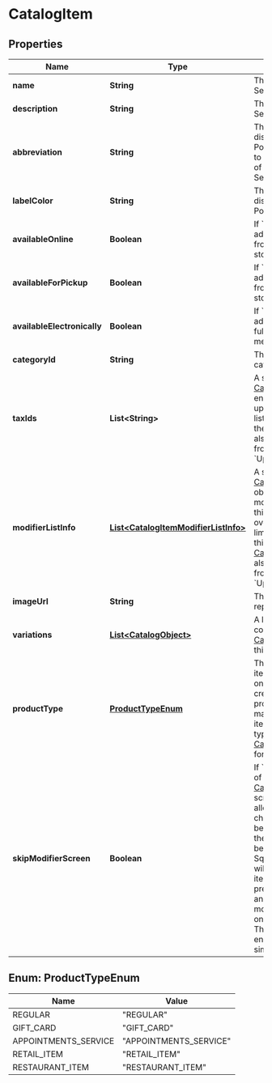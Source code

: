 
# CatalogItem

## Properties
Name | Type | Description | Notes
------------ | ------------- | ------------- | -------------
**name** | **String** | The item&#39;s name. Searchable. |  [optional]
**description** | **String** | The item&#39;s description. Searchable. |  [optional]
**abbreviation** | **String** | The text of the item&#39;s display label in the Square Point of Sale app. Only up to the first five characters of the string are used.  Searchable. |  [optional]
**labelColor** | **String** | The color of the item&#39;s display label in the Square Point of Sale app. |  [optional]
**availableOnline** | **Boolean** | If &#x60;true&#x60;, the item can be added to shipping orders from the merchant&#39;s online store. |  [optional]
**availableForPickup** | **Boolean** | If &#x60;true&#x60;, the item can be added to pickup orders from the merchant&#39;s online store. |  [optional]
**availableElectronically** | **Boolean** | If &#x60;true&#x60;, the item can be added to electronically fulfilled orders from the merchant&#39;s online store. |  [optional]
**categoryId** | **String** | The ID of the item&#39;s category, if any. |  [optional]
**taxIds** | **List&lt;String&gt;** | A set of IDs indicating the [CatalogTax](#type-catalogtax)es that are enabled for this item. When updating an item, any taxes listed here will be added to the item. [CatalogTax](#type-catalogtax)es may also be added to or deleted from an item using &#x60;UpdateItemTaxes&#x60;. |  [optional]
**modifierListInfo** | [**List&lt;CatalogItemModifierListInfo&gt;**](CatalogItemModifierListInfo.md) | A set of [CatalogItemModifierListInfo](#type-catalogitemmodifierlistinfo) objects representing the modifier lists that apply to this item, along with the overrides and min and max limits that are specific to this item. [CatalogModifierList](#type-catalogmodifierlist)s may also be added to or deleted from an item using &#x60;UpdateItemModifierLists&#x60;. |  [optional]
**imageUrl** | **String** | The URL of an image representing this item. |  [optional]
**variations** | [**List&lt;CatalogObject&gt;**](CatalogObject.md) | A list of [CatalogObject](#type-catalogobject)s containing the [CatalogItemVariation](#type-catalogitemvariation)s for this item. |  [optional]
**productType** | [**ProductTypeEnum**](#ProductTypeEnum) | The product type of the item. May not be changed once an item has been created.  Only items of product type &#x60;REGULAR&#x60; may be created by this API; items with other product types are read-only. See [CatalogItemProductType](#type-catalogitemproducttype) for all possible values. |  [optional]
**skipModifierScreen** | **Boolean** | If &#x60;false&#x60;, the Square Point of Sale app will present the [CatalogItem](#type-catalogitem)&#39;s details screen immediately, allowing the merchant to choose [CatalogModifier](#type-catalogmodifier)s before adding the item to the cart.  This is the default behavior.  If &#x60;true&#x60;, the Square Point of Sale app will immediately add the item to the cart with the pre-selected modifiers, and merchants can edit modifiers by drilling down onto the item&#39;s details.  Third-party clients are encouraged to implement similar behaviors. |  [optional]


<a name="ProductTypeEnum"></a>
## Enum: ProductTypeEnum
Name | Value
---- | -----
REGULAR | &quot;REGULAR&quot;
GIFT_CARD | &quot;GIFT_CARD&quot;
APPOINTMENTS_SERVICE | &quot;APPOINTMENTS_SERVICE&quot;
RETAIL_ITEM | &quot;RETAIL_ITEM&quot;
RESTAURANT_ITEM | &quot;RESTAURANT_ITEM&quot;



